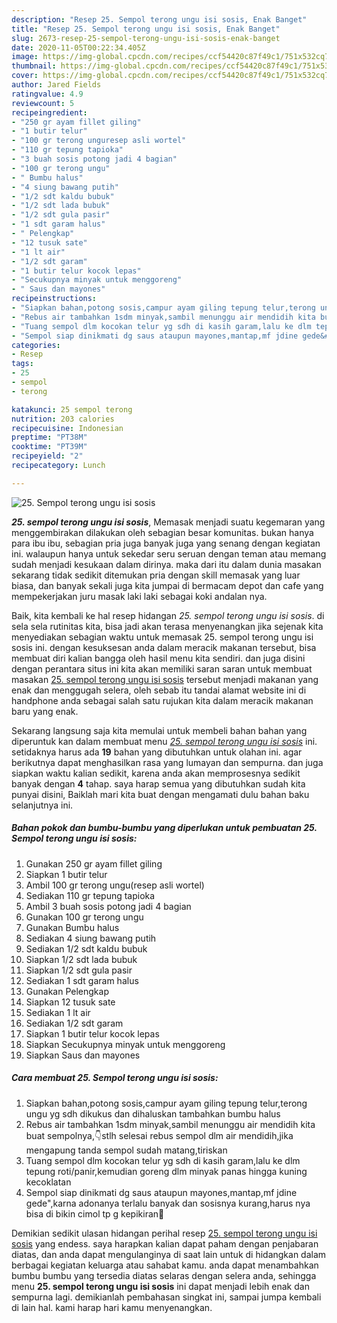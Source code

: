 ```yaml
---
description: "Resep 25. Sempol terong ungu isi sosis, Enak Banget"
title: "Resep 25. Sempol terong ungu isi sosis, Enak Banget"
slug: 2673-resep-25-sempol-terong-ungu-isi-sosis-enak-banget
date: 2020-11-05T00:22:34.405Z
image: https://img-global.cpcdn.com/recipes/ccf54420c87f49c1/751x532cq70/25-sempol-terong-ungu-isi-sosis-foto-resep-utama.jpg
thumbnail: https://img-global.cpcdn.com/recipes/ccf54420c87f49c1/751x532cq70/25-sempol-terong-ungu-isi-sosis-foto-resep-utama.jpg
cover: https://img-global.cpcdn.com/recipes/ccf54420c87f49c1/751x532cq70/25-sempol-terong-ungu-isi-sosis-foto-resep-utama.jpg
author: Jared Fields
ratingvalue: 4.9
reviewcount: 5
recipeingredient:
- "250 gr ayam fillet giling"
- "1 butir telur"
- "100 gr terong unguresep asli wortel"
- "110 gr tepung tapioka"
- "3 buah sosis potong jadi 4 bagian"
- "100 gr terong ungu"
- " Bumbu halus"
- "4 siung bawang putih"
- "1/2 sdt kaldu bubuk"
- "1/2 sdt lada bubuk"
- "1/2 sdt gula pasir"
- "1 sdt garam halus"
- " Pelengkap"
- "12 tusuk sate"
- "1 lt air"
- "1/2 sdt garam"
- "1 butir telur kocok lepas"
- "Secukupnya minyak untuk menggoreng"
- " Saus dan mayones"
recipeinstructions:
- "Siapkan bahan,potong sosis,campur ayam giling tepung telur,terong ungu yg sdh dikukus dan dihaluskan tambahkan bumbu halus"
- "Rebus air tambahkan 1sdm minyak,sambil menunggu air mendidih kita buat sempolnya,👇stlh selesai rebus sempol dlm air mendidih,jika mengapung tanda sempol sudah matang,tiriskan"
- "Tuang sempol dlm kocokan telur yg sdh di kasih garam,lalu ke dlm tepung roti/panir,kemudian goreng dlm minyak panas hingga kuning kecoklatan"
- "Sempol siap dinikmati dg saus ataupun mayones,mantap,mf jdine gede&#34;,karna adonanya terlalu banyak dan sosisnya kurang,harus nya bisa di bikin cimol tp g kepikiran🤭"
categories:
- Resep
tags:
- 25
- sempol
- terong

katakunci: 25 sempol terong 
nutrition: 203 calories
recipecuisine: Indonesian
preptime: "PT38M"
cooktime: "PT39M"
recipeyield: "2"
recipecategory: Lunch

---
```



![25. Sempol terong ungu isi sosis](https://img-global.cpcdn.com/recipes/ccf54420c87f49c1/751x532cq70/25-sempol-terong-ungu-isi-sosis-foto-resep-utama.jpg)

<b><i>25. sempol terong ungu isi sosis</i></b>, Memasak menjadi suatu kegemaran yang menggembirakan dilakukan oleh sebagian besar komunitas. bukan hanya para ibu ibu, sebagian pria juga banyak juga yang senang dengan kegiatan ini. walaupun hanya untuk sekedar seru seruan dengan teman atau memang sudah menjadi kesukaan dalam dirinya. maka dari itu dalam dunia masakan sekarang tidak sedikit ditemukan pria dengan skill memasak yang luar biasa, dan banyak sekali juga kita jumpai di bermacam depot dan cafe yang mempekerjakan juru masak laki laki sebagai koki andalan nya.



Baik, kita kembali ke hal resep hidangan <i>25. sempol terong ungu isi sosis</i>. di sela sela rutinitas kita, bisa jadi akan terasa menyenangkan jika sejenak kita menyediakan sebagian waktu untuk memasak 25. sempol terong ungu isi sosis ini. dengan kesuksesan anda dalam meracik makanan tersebut, bisa membuat diri kalian bangga oleh hasil menu kita sendiri. dan juga disini dengan perantara situs ini kita akan memiliki saran saran untuk membuat masakan <u>25. sempol terong ungu isi sosis</u> tersebut menjadi makanan yang enak dan menggugah selera, oleh sebab itu tandai alamat website ini di handphone anda sebagai salah satu rujukan kita dalam meracik makanan baru yang enak.


Sekarang langsung saja kita memulai untuk membeli bahan bahan yang diperuntuk kan dalam membuat menu <u><i>25. sempol terong ungu isi sosis</i></u> ini. setidaknya harus ada <b>19</b> bahan yang dibutuhkan untuk olahan ini. agar berikutnya dapat menghasilkan rasa yang lumayan dan sempurna. dan juga siapkan waktu kalian sedikit, karena anda akan memprosesnya sedikit banyak dengan <b>4</b> tahap. saya harap semua yang dibutuhkan sudah kita punyai disini, Baiklah mari kita buat dengan mengamati dulu bahan baku selanjutnya ini.

<!--inarticleads1-->

##### Bahan pokok dan bumbu-bumbu yang diperlukan untuk pembuatan 25. Sempol terong ungu isi sosis:

1. Gunakan 250 gr ayam fillet giling
1. Siapkan 1 butir telur
1. Ambil 100 gr terong ungu(resep asli wortel)
1. Sediakan 110 gr tepung tapioka
1. Ambil 3 buah sosis potong jadi 4 bagian
1. Gunakan 100 gr terong ungu
1. Gunakan  Bumbu halus
1. Sediakan 4 siung bawang putih
1. Sediakan 1/2 sdt kaldu bubuk
1. Siapkan 1/2 sdt lada bubuk
1. Siapkan 1/2 sdt gula pasir
1. Sediakan 1 sdt garam halus
1. Gunakan  Pelengkap
1. Siapkan 12 tusuk sate
1. Sediakan 1 lt air
1. Sediakan 1/2 sdt garam
1. Siapkan 1 butir telur kocok lepas
1. Siapkan Secukupnya minyak untuk menggoreng
1. Siapkan  Saus dan mayones




<!--inarticleads2-->

##### Cara membuat 25. Sempol terong ungu isi sosis:

1. Siapkan bahan,potong sosis,campur ayam giling tepung telur,terong ungu yg sdh dikukus dan dihaluskan tambahkan bumbu halus
1. Rebus air tambahkan 1sdm minyak,sambil menunggu air mendidih kita buat sempolnya,👇stlh selesai rebus sempol dlm air mendidih,jika mengapung tanda sempol sudah matang,tiriskan
1. Tuang sempol dlm kocokan telur yg sdh di kasih garam,lalu ke dlm tepung roti/panir,kemudian goreng dlm minyak panas hingga kuning kecoklatan
1. Sempol siap dinikmati dg saus ataupun mayones,mantap,mf jdine gede&#34;,karna adonanya terlalu banyak dan sosisnya kurang,harus nya bisa di bikin cimol tp g kepikiran🤭




Demikian sedikit ulasan hidangan perihal resep <u>25. sempol terong ungu isi sosis</u> yang endess. saya harapkan kalian dapat paham dengan penjabaran diatas, dan anda dapat mengulanginya di saat lain untuk di hidangkan dalam berbagai kegiatan keluarga atau sahabat kamu. anda dapat menambahkan bumbu bumbu yang tersedia diatas selaras dengan selera anda, sehingga menu <b>25. sempol terong ungu isi sosis</b> ini dapat menjadi lebih enak dan sempurna lagi. demikianlah pembahasan singkat ini, sampai jumpa kembali di lain hal. kami harap hari kamu menyenangkan.
